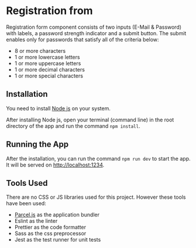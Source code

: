 # Registration from

Registration form component consists of two inputs (E-Mail & Password) with labels, a password strength indicator and a submit button.
The submit enables only for passwords that satisfy all of the criteria below:

- 8 or more characters
- 1 or more lowercase letters
- 1 or more uppercase letters
- 1 or more decimal characters
- 1 or more special characters

## Installation

You need to install [Node js](https://nodejs.org/) on your system.

After installing Node js, open your terminal (command line) in the root directory of the app and run the command `npm install`.

## Running the App

After the installation, you can run the command `npm run dev` to start the app. It will be served on [http://localhost:1234](http://localhost:1234).

## Tools Used

There are no CSS or JS libraries used for this project. However these tools have been used:

- [Parcel.js](https://parceljs.org/) as the application bundler
- Eslint as the linter
- Prettier as the code formatter
- Sass as the css preprocessor
- Jest as the test runner for unit tests
